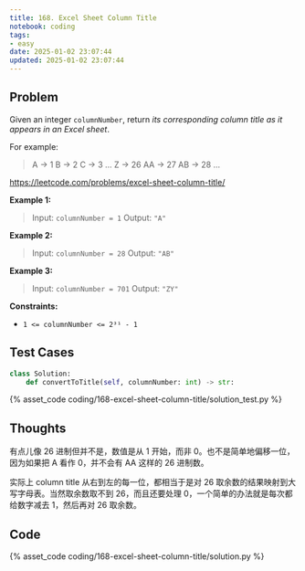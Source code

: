 ```yaml
---
title: 168. Excel Sheet Column Title
notebook: coding
tags:
- easy
date: 2025-01-02 23:07:44
updated: 2025-01-02 23:07:44
---
```

## Problem

Given an integer `columnNumber`, return _its corresponding column title as it appears in an Excel sheet_.

For example:

> A -> 1
> B -> 2
> C -> 3
> ...
> Z -> 26
> AA -> 27
> AB -> 28
> ...

<https://leetcode.com/problems/excel-sheet-column-title/>

**Example 1:**

> Input: `columnNumber = 1`
> Output: `"A"`

**Example 2:**

> Input: `columnNumber = 28`
> Output: `"AB"`

**Example 3:**

> Input: `columnNumber = 701`
> Output: `"ZY"`

**Constraints:**

- `1 <= columnNumber <= 2³¹ - 1`

## Test Cases

``` python
class Solution:
    def convertToTitle(self, columnNumber: int) -> str:
```

{% asset_code coding/168-excel-sheet-column-title/solution_test.py %}

## Thoughts

有点儿像 26 进制但并不是，数值是从 1 开始，而非 0。也不是简单地偏移一位，因为如果把 A 看作 0，并不会有 AA 这样的 26 进制数。

实际上 column title 从右到左的每一位，都相当于是对 26 取余数的结果映射到大写字母表。当然取余数取不到 26，而且还要处理 0，一个简单的办法就是每次都给数字减去 1，然后再对 26 取余数。

## Code

{% asset_code coding/168-excel-sheet-column-title/solution.py %}
